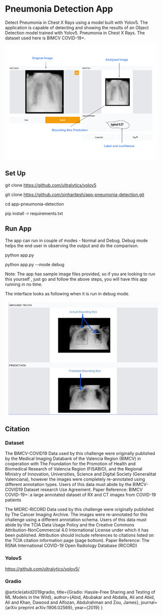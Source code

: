 # Pneumonia Detection App

Detect Pneumonia in Chest X Rays using a model built with Yolov5. The application is capable of detecting and showing the results of an Object Detection model trained with Yolov5.
Pneumonia in Chest X Rays. The dataset used here is BIMCV COVID-19+.

![Object_Detection](./pneumonia-github-image-1.png)



## Set Up

git clone https://github.com/ultralytics/yolov5

git clone https://github.com/sinharitesh/app-pneumonia-detection.git

cd app-pneumonia-detection

pip install -r requirements.txt


## Run App

The app can run in couple of modes - Normal and Debug. Debug mode helps the end user in observing the output and do the comparison. 

python app.py 

python app.py --mode debug

Note: The app has sample image files provided, so if you are looking to run this yourself , just go and follow the above steps, you will have this app running in no time.

The interface looks as following when it is run in debug mode.


![Debug_Mode](./pneumonia-github-debug-mode.jpg)


## Citation

### Dataset

The BIMCV-COVID19 Data used by this challenge were originally published by the Medical Imaging Databank of the Valencia Region (BIMCV) in cooperation with The Foundation for the Promotion of Health and Biomedical Research of Valencia Region (FISABIO), and the Regional Ministry of Innovation, Universities, Science and Digital Society (Generalitat Valenciana), however the images were completely re-annotated using different annotation types. Users of this data must abide by the BIMCV-COVID19 Dataset research Use Agreement. Paper Reference: BIMCV COVID-19+: a large annotated dataset of RX and CT images from COVID-19 patients

The MIDRC-RICORD Data used by this challenge were originally published by The Cancer Imaging Archive. The images were re-annotated for this challenge using a different annotation schema. Users of this data must abide by the TCIA Data Usage Policy and the Creative Commons Attribution-NonCommercial 4.0 International License under which it has been published. Attribution should include references to citations listed on the TCIA citation information page (page bottom). Paper Reference: The RSNA International COVID-19 Open Radiology Database (RICORD)

### Yolov5
https://github.com/ultralytics/yolov5/

### Gradio
@article{abid2019gradio,
title={Gradio: Hassle-Free Sharing and Testing of ML Models in the Wild},
author={Abid, Abubakar and Abdalla, Ali and Abid, Ali and Khan, Dawood and Alfozan, Abdulrahman and Zou, James},
journal={arXiv preprint arXiv:1906.02569},
year={2019}
}
